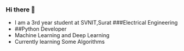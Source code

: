 ### Hi there 👋
* I am a 3rd year student at SVNIT,Surat ###Electrical Engineering
* ##Python Developer
* Machine Learning and Deep Learning
* Currently learning Some Algorithms
  
